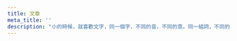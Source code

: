 ```yaml
---
title: 文章
meta_title: ''
description: "小的時候，就喜歡文字，同一個字，不同的音，不同的意。同一組詞，不同的字，不同的義。長大後，幫人們處理財務規劃。同樣的錢，不同的人，不同的結果。發現，當人們都以為錢要用「快」來解決時，回頭看，處理錢跟寫文章一樣，從來都不是求「快」，而是求「美」。"
---
```

